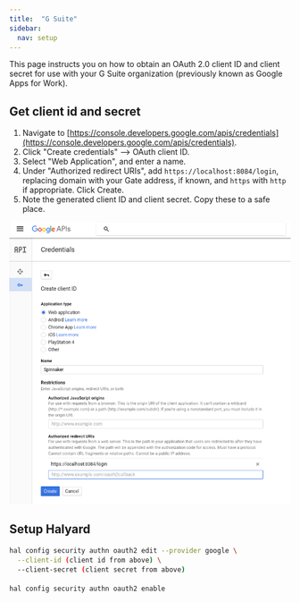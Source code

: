```yaml
---
title:  "G Suite"
sidebar:
  nav: setup
---
```


This page instructs you on how to obtain an OAuth 2.0 client ID and client secret for use with your G Suite organization
(previously known as Google Apps for Work).

## Get client id and secret
1. Navigate to [https://console.developers.google.com/apis/credentials](https://console.developers.google.com/apis/credentials).
2. Click "Create credentials" --> OAuth client ID.
3. Select "Web Application", and enter a name.
4. Under "Authorized redirect URIs", add `https://localhost:8084/login`, replacing domain with your Gate address,
 if known, and `https` with `http` if appropriate. Click Create.
5. Note the generated client ID and client secret. Copy these to a safe place.

![GCP console to create OAuth 2.0 client screenshot](gcp-oauth-client.png)



## Setup Halyard
```bash
hal config security authn oauth2 edit --provider google \
  --client-id (client id from above) \
  --client-secret (client secret from above)

hal config security authn oauth2 enable

```


